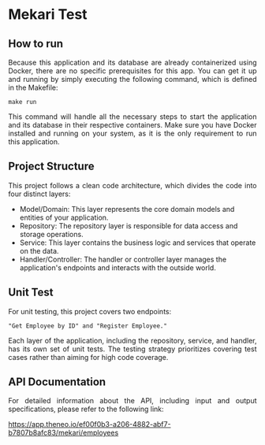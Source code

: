 # Mekari Test

## How to run
<p align="justify">
Because this application and its database are already containerized using Docker, there are no specific prerequisites for this app. You can get it up and running by simply executing the following command, which is defined in the Makefile:

```azure
make run
```
<p align="justify">
This command will handle all the necessary steps to start the application and its database in their respective containers. Make sure you have Docker installed and running on your system, as it is the only requirement to run this application.

## Project Structure
<p align="justify">
This project follows a clean code architecture, which divides the code into four distinct layers:

- Model/Domain: This layer represents the core domain models and entities of your application.
- Repository: The repository layer is responsible for data access and storage operations.
- Service: This layer contains the business logic and services that operate on the data.
- Handler/Controller: The handler or controller layer manages the application's endpoints and interacts with the outside world.

## Unit Test
<p align="justify">
For unit testing, this project covers two endpoints: 

``
"Get Employee by ID" and "Register Employee."
``


<p align="justify">
Each layer of the application, including the repository, service, and handler, has its own set of unit tests. The testing strategy prioritizes covering test cases rather than aiming for high code coverage.

## API Documentation
<p align="justify">
For detailed information about the API, including input and output specifications, please refer to the following link:

https://app.theneo.io/ef00f0b3-a206-4882-abf7-b7807b8afc83/mekari/employees